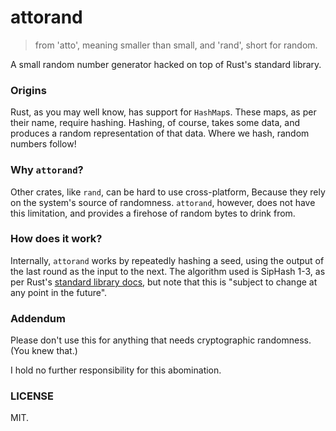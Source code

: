 # attorand

> from 'atto', meaning smaller than small, and 'rand', short for random.

A small random number generator hacked on top of Rust's standard library.

### Origins
Rust, as you may well know, has support for `HashMap`s.
These maps, as per their name, require hashing.
Hashing, of course, takes some data, and produces a random representation of that data.
Where we hash, random numbers follow!

### Why `attorand`?
Other crates, like `rand`, can be hard to use cross-platform,
Because they rely on the system's source of randomness.
`attorand`, however, does not have this limitation,
and provides a firehose of random bytes to drink from.

### How does it work?
Internally, `attorand` works by repeatedly hashing a seed,
using the output of the last round as the input to the next.
The algorithm used is SipHash 1-3, as per Rust's
[standard library docs](https://doc.rust-lang.org/std/collections/struct.HashMap.html),
but note that this is "subject to change at any point in the future".

### Addendum
Please don't use this for anything that needs cryptographic randomness.
(You knew that.)

I hold no further responsibility for this abomination.

### LICENSE

MIT.
